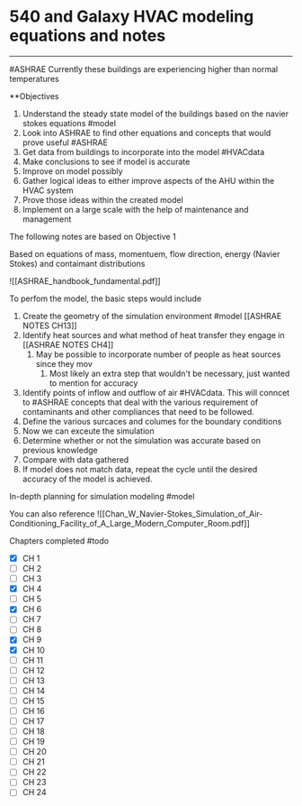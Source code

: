 # 540 and Galaxy HVAC modeling equations and notes
-------
#ASHRAE 
Currently these buildings are experiencing higher than normal temperatures 

**Objectives

1. Understand the steady state model of the buildings based on the navier stokes equations #model 
2. Look into ASHRAE to find other equations and concepts that would prove useful #ASHRAE
3. Get data from buildings to incorporate into the model #HVACdata
4. Make conclusions to see if model is accurate 
5. Improve on model possibly 
6. Gather logical ideas to either improve aspects of the AHU within the HVAC system 
7. Prove those ideas within the created model
8. Implement on a large scale with the help of maintenance and management 



The following notes are based on Objective 1

Based on equations of mass, momentuem, flow direction, energy (Navier Stokes) and contaimant distributions 

![[ASHRAE_handbook_fundamental.pdf]]

To perfom the model, the basic steps would include 

1. Create the geometry of the simulation environment #model [[ASHRAE NOTES CH13]]
2. Identify heat sources and what method of heat transfer they engage in [[ASHRAE NOTES CH4]]
	1. May be possible to incorporate number of people as heat sources since they mov
		1. Most likely an extra step that wouldn't be necessary, just wanted to mention for accuracy 
3. Identify points of inflow and outflow of air #HVACdata. This will conncet to #ASHRAE concepts that deal with the various requirement of contaminants and other compliances that need to be followed.
4.  Define the various surcaces and columes for the boundary conditions 
5.  Now we can exceute the simulation 
6.  Determine whether or not the simulation was accurate based on previous knowledge 
7.  Compare with data gathered 
8.  If model does not match data, repeat the cycle until the desired accuracy of the model is achieved.


In-depth planning for simulation modeling #model 

You can also reference 
![[Chan_W_Navier-Stokes_Simulation_of_Air-Conditioning_Facility_of_A_Large_Modern_Computer_Room.pdf]]

Chapters completed 
#todo 
 - [x] CH 1 
 - [ ] CH 2
 - [ ] CH 3
 - [x] CH 4
 - [ ] CH 5
 - [x] CH 6
 - [ ] CH 7
 - [ ] CH 8
 - [x] CH 9
 - [x] CH 10
 - [ ] CH 11 
 - [ ] CH 12
 - [ ] CH 13
 - [ ] CH 14
 - [ ] CH 15 
 - [ ] CH 16
 - [ ] CH 17 
 - [ ] CH 18 
 - [ ] CH 19 
 - [ ] CH 20 
 - [ ] CH 21 
 - [ ] CH 22 
 - [ ] CH 23 
 - [ ] CH 24  